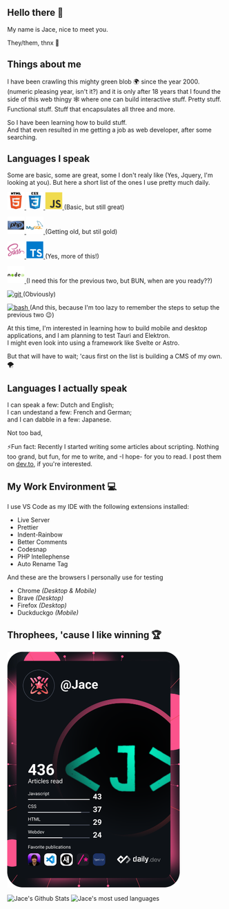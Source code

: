 ## Hello there 👋

My name is Jace, nice to meet you.

They/them, thnx 🌈

## Things about me

I have been crawling this mighty green blob 🌍 since the year 2000. (numeric pleasing year, isn't it?) and it is only after 18 years that I found the side of this web thingy 🕸 where one can build interactive stuff. Pretty stuff. Functional stuff. Stuff that encapsulates all three and more.

So I have been learning how to build stuff.<br>
And that even resulted in me getting a job as web developer, after some searching.

## Languages I speak
Some are basic, some are great, some I don't realy like (Yes, Jquery, I'm looking at you). But here a short list of the ones I use pretty much daily.

<a href="https://www.w3.org/html/" target="_blank" rel="noreferrer"> <img src="https://raw.githubusercontent.com/devicons/devicon/master/icons/html5/html5-original-wordmark.svg" alt="html5" width="40" height="40"/> </a>
<a href="https://www.w3schools.com/css/" target="_blank" rel="noreferrer"> <img src="https://raw.githubusercontent.com/devicons/devicon/master/icons/css3/css3-original-wordmark.svg" alt="css3" width="40" height="40"/> </a>
<a href="https://developer.mozilla.org/en-US/docs/Web/JavaScript" target="_blank" rel="noreferrer"> <img src="https://raw.githubusercontent.com/devicons/devicon/master/icons/javascript/javascript-original.svg" alt="javascript" width="40" height="40"/> </a> 
(Basic, but still great)

<a href="https://www.php.net" target="_blank" rel="noreferrer"> <img src="https://raw.githubusercontent.com/devicons/devicon/master/icons/php/php-original.svg" alt="php" width="40" height="40"/> </a> 
<a href="https://www.mysql.com/" target="_blank" rel="noreferrer"> <img src="https://raw.githubusercontent.com/devicons/devicon/master/icons/mysql/mysql-original-wordmark.svg" alt="mysql" width="40" height="40"/> </a> 
(Getting old, but stil gold)

<a href="https://sass-lang.com" target="_blank" rel="noreferrer"> <img src="https://raw.githubusercontent.com/devicons/devicon/master/icons/sass/sass-original.svg" alt="sass" width="40" height="40"/> </a> 
<a href="https://www.typescriptlang.org/" target="_blank" rel="noreferrer"> <img src="https://raw.githubusercontent.com/devicons/devicon/master/icons/typescript/typescript-original.svg" alt="typescript" width="40" height="40"/> </a> 
(Yes, more of this!)

<a href="https://nodejs.org" target="_blank" rel="noreferrer"> <img src="https://raw.githubusercontent.com/devicons/devicon/master/icons/nodejs/nodejs-original-wordmark.svg" alt="nodejs" width="40" height="40"/> </a> (I need this for the previous two, but BUN, when are you ready??)

<a href="https://git-scm.com/" target="_blank" rel="noreferrer"> <img src="https://www.vectorlogo.zone/logos/git-scm/git-scm-icon.svg" alt="git" width="40" height="40"/> </a> (Obviously)

<a href="https://www.gnu.org/software/bash/" target="_blank" rel="noreferrer"> <img src="https://www.vectorlogo.zone/logos/gnu_bash/gnu_bash-icon.svg" alt="bash" width="40" height="40"/> </a> (And this, because I'm too lazy to remember the steps to setup the previous two 😉)


At this time, I'm interested in learning how to build mobile and desktop applications, and I am planning to test Tauri and Elektron. <br>
I might even look into using a framework like Svelte or Astro.

But that will have to wait; 'caus first on the list is building a CMS of my own. 🌪

## Languages I actually speak

I can speak a few: Dutch and English; <br>
I can undestand a few: French and German; <br>
and I can dabble in a few: Japanese.

Not too bad, 

⚡Fun fact: Recently I started writing some articles about scripting. Nothing too grand, but fun, for me to write, and -I hope- for you to read. I post them on [dev.to](https://dev.to/scriptjayt), if you're interested.

## My Work Environment 💻

I use VS Code as my IDE with the following extensions installed:
- Live Server
- Prettier
- Indent-Rainbow
- Better Comments
- Codesnap
- PHP Intellephense
- Auto Rename Tag

And these are the browsers I personally use for testing
- Chrome _(Desktop & Mobile)_
- Brave _(Desktop)_
- Firefox _(Desktop)_
- Duckduckgo _(Mobile)_

## Throphees, 'cause I like winning 🏆

<a href="https://app.daily.dev/Jace"><img src="https://github.com/ScriptJayT/ScriptJayT/blob/main/devcard.svg" width="400" alt="Jace's Dev Card"/></a>

<img src="https://github-readme-stats.vercel.app/api?username=ScriptJayT&theme=dark&hide_border=true&include_all_commits=true&count_private=true" width="400" alt="Jace's Github Stats">

<img src="https://github-readme-stats.vercel.app/api/top-langs/?username=ScriptJayT&theme=dark&hide_border=true&include_all_commits=true&count_private=true" width="400" alt="Jace's most used languages">
